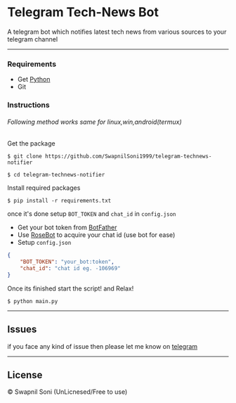 # Telegram Tech-News Bot
A telegram bot which notifies latest tech news from various sources to your telegram channel

<hr>

### Requirements
- Get [Python](https://python.org)
- Git

### Instructions

###### Following method works same for linux,win,android(termux)

Get the package
```
$ git clone https://github.com/SwapnilSoni1999/telegram-technews-notifier
```

```
$ cd telegram-technews-notifier
```

Install required packages
```
$ pip install -r requirements.txt
```
once it's done setup `BOT_TOKEN` and `chat_id` in `config.json`

- Get your bot token from [BotFather](https://telegram.me/BotFather)
- Use [RoseBot](https://t.me/MissRose_bot) to acquire your chat id (use bot for ease)
- Setup `config.json`
```json
{
    "BOT_TOKEN": "your_bot:token",
    "chat_id": "chat id eg. -106969"
}
```
Once its finished start the script! and Relax!

```
$ python main.py
```
<hr>

## Issues
if you face any kind of issue then please let me know on [telegram](https://t.me/SoniSins)

<hr>

## License
&copy; Swapnil Soni (UnLicnesed/Free to use) 